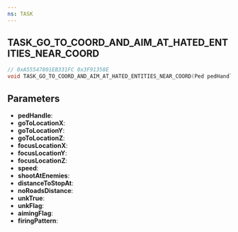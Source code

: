 ```yaml
---
ns: TASK
---
```

## TASK_GO_TO_COORD_AND_AIM_AT_HATED_ENTITIES_NEAR_COORD

```c
// 0xA55547801EB331FC 0x3F91358E
void TASK_GO_TO_COORD_AND_AIM_AT_HATED_ENTITIES_NEAR_COORD(Ped pedHandle, float goToLocationX, float goToLocationY, float goToLocationZ, float focusLocationX, float focusLocationY, float focusLocationZ, float speed, BOOL shootAtEnemies, float distanceToStopAt, float noRoadsDistance, BOOL unkTrue, int unkFlag, int aimingFlag, Hash firingPattern);
```

## Parameters
* **pedHandle**:
* **goToLocationX**:
* **goToLocationY**:
* **goToLocationZ**:
* **focusLocationX**:
* **focusLocationY**:
* **focusLocationZ**:
* **speed**:
* **shootAtEnemies**:
* **distanceToStopAt**:
* **noRoadsDistance**:
* **unkTrue**:
* **unkFlag**:
* **aimingFlag**:
* **firingPattern**:
